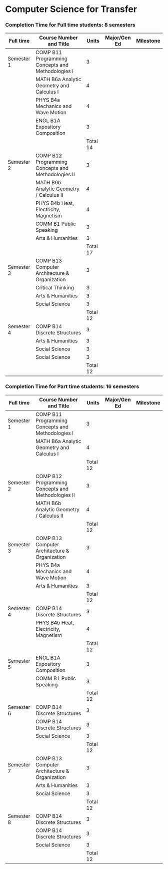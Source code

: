 # Computer Science for Transfer
### Completion Time for Full time students: 8 semesters

| Full time | Course Number and Title | Units | Major/Gen Ed | Milestone |
| --- | --- | --- | --- | --- | 
| Semester 1 | COMP B11 Programming Concepts and Methodologies I | 3 |   |   |    
|  | MATH B6a Analytic Geometry and Calculus I | 4 |   |   |    
|  | PHYS B4a Mechanics and Wave Motion | 4 |   |   |  
|  | ENGL B1A Expository Composition | 3 |   |   |                 
|  |  | Total 14 |  |   | 
| Semester 2 | COMP B12 Programming Concepts and Methodologies II | 3 |   |   |   
|  | MATH B6b Analytic Geometry / Calculus II | 4 |   |   |   
|  | PHYS B4b Heat, Electricity, Magnetism | 4 |   |   |      
|  | COMM B1 Public Speaking | 3 |   |   | 
|  | Arts & Humanities | 3 |   |   |                 
|  |  | Total 17 |  |   | 
| Semester 3 | COMP B13 Computer Architecture & Organization | 3 |   |   |            
|  | Critical Thinking | 3 |   |   |         
|  | Arts & Humanities | 3 |   |   |           
|  | Social Science | 3 |   |   |                   
|  |  | Total 12 |  |   | 
| Semester 4 | COMP B14 Discrete Structures | 3 |   |   |                                         
|  | Arts & Humanities | 3 |   |   |        
|  | Social Science | 3 |   |   |   
|  | Social Science | 3 |   |   |                            
|  |  | Total 12 |  |   | 


### Completion Time for Part time students: 16 semesters
| Full time | Course Number and Title | Units | Major/Gen Ed | Milestone |
| --- | --- | --- | --- | --- | 
| Semester 1 | COMP B11 Programming Concepts and Methodologies I | 3 |   |   |      
|  | MATH B6a Analytic Geometry and Calculus I | 4 |   |   |
|  |  | Total 12 |  |   |  
| Semester 2 | COMP B12 Programming Concepts and Methodologies II | 3 |   |   |   
|  | MATH B6b Analytic Geometry / Calculus II | 4 |   |   |          
|  |  | Total 12 |  |   | 
| Semester 3 | COMP B13 Computer Architecture & Organization | 3 |   |   |        
|  | PHYS B4a Mechanics and Wave Motion | 4 |   |   |      
|  | Arts & Humanities | 3 |   |   |                                
|  |  | Total 12 |  |   |  
| Semester 4 | COMP B14 Discrete Structures | 3 |   |   |                     
|  | PHYS B4b Heat, Electricity, Magnetism | 4 |   |   |    
|  |  | Total 12 |  |   |  
| Semester 5 | ENGL B1A Expository Composition | 3 |   |   |           
|  | COMM B1 Public Speaking | 3 |   |   |                       
|  |  | Total 12 |  |   |  
| Semester 6 | COMP B14 Discrete Structures | 3 |   |   |                     
|  | COMP B14 Discrete Structures | 3 |   |   |        
|  | Social Science | 3 |   |   |                                
|  |  | Total 12 |  |   |  
| Semester 7 | COMP B13 Computer Architecture & Organization | 3 |   |   |        
|  | Arts & Humanities | 3 |   |   |         
|  | Social Science | 3 |   |   |                    
|  |  | Total 12 |  |   |  
| Semester 8 | COMP B14 Discrete Structures | 3 |   |   |                     
|  | COMP B14 Discrete Structures | 3 |   |   |
|  | Social Science | 3 |   |   |                        
|  |  | Total 12 |  |   |  